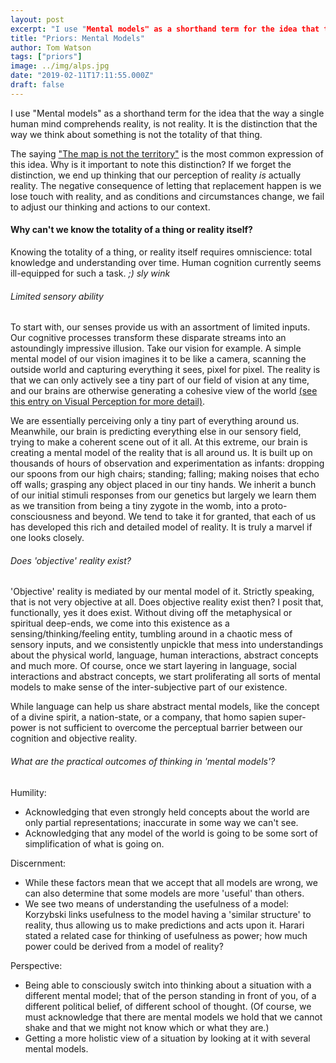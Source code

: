 ```yaml
---
layout: post
excerpt: "I use "Mental models" as a shorthand term for the idea that the way a single human mind comprehends reality, is not reality..."
title: "Priors: Mental Models"
author: Tom Watson
tags: ["priors"]
image: ../img/alps.jpg
date: "2019-02-11T17:11:55.000Z"
draft: false
---
```


I use "Mental models" as a shorthand term for the idea that the way a single human mind comprehends reality, is not reality. It is the distinction that the way we think about something is not the totality of that thing.

The saying ["The map is not the territory"](https://en.wikipedia.org/wiki/Map%E2%80%93territory_relation) is the most common expression of this idea. Why is it important to note this distinction? If we forget the distinction, we end up thinking that our perception of reality *is* actually reality. The negative consequence of letting that replacement happen is we lose touch with reality, and as conditions and circumstances change, we fail to adjust our thinking and actions to our context.

#### Why can't we know the totality of a thing or reality itself?
Knowing the totality of a thing, or reality itself requires omniscience: total knowledge and understanding over time. Human cognition currently seems ill-equipped for such a task. _;) sly wink_ 

###### Limited sensory ability

To start with, our senses provide us with an assortment of limited inputs. Our cognitive processes transform these disparate streams into an astoundingly impressive illusion. Take our vision for example. A simple mental model of our vision imagines it to be like a camera, scanning the outside world and capturing everything it sees, pixel for pixel. The reality is that we can only actively see a tiny part of our field of vision at any time, and our brains are otherwise generating a cohesive view of the world [(see this entry on Visual Perception for more detail)](https://en.wikipedia.org/wiki/Visual_perception).

We are essentially perceiving only a tiny part of everything around us. Meanwhile, our brain is predicting everything else in our sensory field, trying to make a coherent scene out of it all. At this extreme, our brain is creating a mental model of the reality that is all around us. It is built up on thousands of hours of observation and experimentation as infants: dropping our spoons from our high chairs; standing; falling; making noises that echo off walls; grasping any object placed in our tiny hands. We inherit a bunch of our initial stimuli responses from our genetics but largely we learn them as we transition from being a tiny zygote in the womb, into a proto-consciousness and beyond. We tend to take it for granted, that each of us has developed this rich and detailed model of reality. It is truly a marvel if one looks closely.

###### Does 'objective' reality exist?

'Objective' reality is mediated by our mental model of it. Strictly speaking, that is not very objective at all. Does objective reality exist then? I posit that, functionally, yes it does exist. Without diving off the metaphysical or spiritual deep-ends, we come into this existence as a sensing/thinking/feeling entity, tumbling around in a chaotic mess of sensory inputs, and we consistently unpickle that mess into understandings about the physical world, language, human interactions, abstract concepts and much more. Of course, once we start layering in language, social interactions and abstract concepts, we start proliferating all sorts of mental models to make sense of the inter-subjective part of our existence. 

While language can help us share abstract mental models, like the concept of a divine spirit, a nation-state, or a company, that homo sapien super-power is not sufficient to overcome the perceptual barrier between our cognition and objective reality.

###### What are the practical outcomes of thinking in 'mental models'?
Humility:
- Acknowledging that even strongly held concepts about the world are only partial representations; inaccurate in some way we can't see.
- Acknowledging that any model of the world is going to be some sort of simplification of what is going on.

Discernment:
- While these factors mean that we accept that all models are wrong, we can also determine that some models are more 'useful' than others.
- We see two means of understanding the usefulness of a model: Korzybski links usefulness to the model having a 'similar structure' to reality, thus allowing us to make predictions and acts upon it. Harari stated a related case for thinking of usefulness as power; how much power could be derived from a model of reality?

Perspective:
- Being able to consciously switch into thinking about a situation with a different mental model; that of the person standing in front of you, of a different political belief, of different school of thought. (Of course, we must acknowledge that there are mental models we hold that we cannot shake and that we might not know which or what they are.)
- Getting a more holistic view of a situation by looking at it with several mental models.

